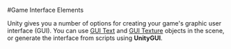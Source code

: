 #Game Interface Elements

Unity gives you a number of options for creating your game's graphic user interface (GUI). You can use [GUI Text](class-GUIText) and [GUI Texture](class-GUITexture) objects in the scene, or generate the interface from scripts using __UnityGUI__.